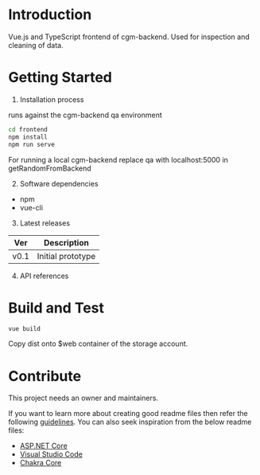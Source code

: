 # Introduction

Vue.js and TypeScript frontend of cgm-backend.
Used for inspection and cleaning of data.

# Getting Started

1. Installation process

runs against the cgm-backend qa environment

```sh
cd frontend
npm install
npm run serve
```

For running a local cgm-backend replace qa with localhost:5000 in getRandomFromBackend

2. Software dependencies

- npm
- vue-cli

3. Latest releases

Ver | Description
--- | --------------
v0.1 | Initial prototype

4. API references

# Build and Test

```
vue build
```

Copy dist onto $web container of the storage account.

# Contribute

This project needs an owner and maintainers.

If you want to learn more about creating good readme files then refer the following [guidelines](https://docs.microsoft.com/en-us/azure/devops/repos/git/create-a-readme?view=azure-devops). You can also seek inspiration from the below readme files:
- [ASP.NET Core](https://github.com/aspnet/Home)
- [Visual Studio Code](https://github.com/Microsoft/vscode)
- [Chakra Core](https://github.com/Microsoft/ChakraCore)
